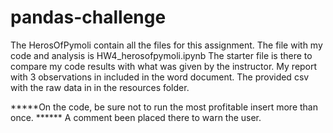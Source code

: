 # pandas-challenge

The HerosOfPymoli contain all the files for this assignment. 
The file with my code and analysis is HW4_herosofpymoli.ipynb
The starter file is there to compare my code results with what was given by the instructor. 
My report with 3 observations in included in the word document.
The provided csv with the raw data in in the resources folder.

*****On the code, be sure not to run the most profitable insert more than once. ******
A comment been placed there to warn the user.